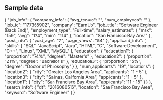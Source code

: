 
## Sample data

{
  "job_info": {
    "company_info": {
      "avg_tenure": "", "num_employees": ""
      }, 
    "job_id": "177365902", 
    "company": "EarnUp", 
    "job_title": "Software Engineer (Back End)", 
    "employment_type": "Full-time", 
    "salary_estimates": {
      "max": "159", 
      "avg": "124", 
      "min": "114"
      }, 
    "location": "San Francisco Bay Area"
    }, 
  "post_info": {
    "post_age": "7", 
    "page_views": "84"
    }, 
"applicant_info": {
  "skills": [
    "SQL", 
    "JavaScript", 
    "Java", 
    "HTML", 
    "C", 
    "Software Development", 
    "C++", 
    "Linux", 
    "XML", 
    "MySQL"
    ], 
  "education": {
    "education1": {
      "proportion": "74%", 
      "degree": "Master's"
      }, 
    "education2": {
      "proportion": "21%", 
      "degree": "Bachelor's"
      }, 
    "education3": {
      "proportion": "5%", 
      "degree": "Doctor of Philosophy"
      }
    }, 
    "num_applicants": "19", 
    "locations": {
      "location2": {
        "city": "Greater Los Angeles Area", 
        "applicants": "1 - 5"
        }, 
      "location3": {
        "city": "Salinas, California Area", 
        "applicants": "1 - 5"
        }, 
      "location1": {
        "city": "San Francisco Bay Area", 
        "applicants": "11 - 15"
        }
      }
    },
  "search_info": {
    "dt": "2016080516", 
    "location": "San Francisco Bay Area", 
    "keyword": "Software Engineer"
    }
  }

